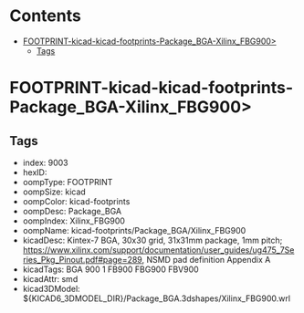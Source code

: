 



Contents
========

* [FOOTPRINT-kicad-kicad-footprints-Package_BGA-Xilinx_FBG900>](#footprint-kicad-kicad-footprints-package_bga-xilinx_fbg900)
	* [Tags](#tags)

# FOOTPRINT-kicad-kicad-footprints-Package_BGA-Xilinx_FBG900>

## Tags

- index: 9003
- hexID: 
- oompType: FOOTPRINT
- oompSize: kicad
- oompColor: kicad-footprints
- oompDesc: Package_BGA
- oompIndex: Xilinx_FBG900
- oompName: kicad-footprints/Package_BGA/Xilinx_FBG900
- kicadDesc: Kintex-7 BGA, 30x30 grid, 31x31mm package, 1mm pitch; https://www.xilinx.com/support/documentation/user_guides/ug475_7Series_Pkg_Pinout.pdf#page=289, NSMD pad definition Appendix A
- kicadTags: BGA 900 1 FB900 FBG900 FBV900
- kicadAttr: smd
- kicad3DModel: ${KICAD6_3DMODEL_DIR}/Package_BGA.3dshapes/Xilinx_FBG900.wrl

